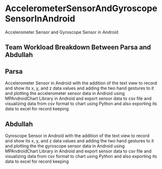 # AccelerometerSensorAndGyroscopeSensorInAndroid
Accelerometer Sensor and Gyroscope Sensor in Android

## Team Workload Breakdown Between Parsa and Abdullah

## Parsa
Accelerometer Sensor in Android with the addition of the text view to record and show its x, y, and z data values and adding the two hand gestures to it and plotting the accelerometer sensor data in Android using MPAndroidChart Library in Android and export sensor data to csv file and visualizing data from csv format to chart using Python and also exporting its data to excel for record keeping

## Abdullah
Gyroscope Sensor in Android with the addition of the text view to record and show its x, y, and z data values and adding the two hand gestures to it and plotting the the gyroscope sensor data in Android using MPAndroidChart Library in Android and export sensor data to csv file and visualizing data from csv format to chart using Python and also exporting its data to excel for record keeping
